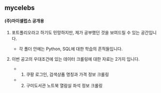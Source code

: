 ## mycelebs

#### (주)마이셀럽스 공개용

1. 포트폴리오라고 하기도 민망하지만, 제가 공부했던 것을 보여드릴 수 있는 공간입니다.
    - 각 폴더 안에는 Python, SQL에 대한 학습의 흔적들입니다.

1. 이번 공고의 우대조건에 있는 데이터 크롤링에 대한 자료는 2가지 입니다.
    - 1) 쿠팡 로그인, 검색상품 명칭과 가격 정보 크롤링
    - 2) 구미도서관 노트북 열람실 좌석 정보 크롤링

